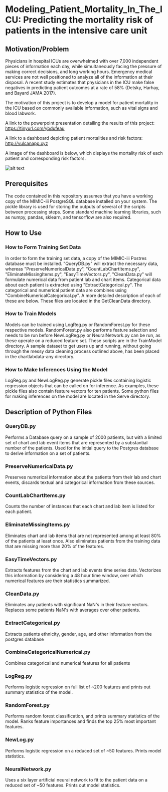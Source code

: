 # Modeling_Patient_Mortality_In_The_ICU: Predicting the mortality risk of patients in the intensive care unit

## Motivation/Problem
Physicians in hospital ICUs are overwhelmed with over 7,000 independent pieces of information each day, while simultaneously facing the pressure of making correct decisions, and long working hours. Emergency medical services are not well positioned to analyze all of the information at their disposal. A recent study estimates that physicians in the ICU make false negatives in predicting patient outcomes at a rate of 58% (Detsky, Harhay, and Bayard JAMA 2017).

The motivation of this project is to develop a model for patient mortality in the ICU based on commonly available information, such as vital signs and blood labwork. 

A link to the powerpoint presentation detailing the results of this project: https://tinyurl.com/ybdufeau

A link to a dashboard depicting patient mortalities and risk factors: http://vulcanapp.xyz

A image of the dashboard is below, which displays the mortality risk of each patient and corresponding risk factors.

![alt text](https://i.imgur.com/a7weOAk.png)

## Prerequisites
The code contained in this repository assumes that you have a working copy of the MIMIC-iii PostgreSQL database installed on your system. The pickle library is used for storing the outputs of several of the scripts between processing steps. Some standard machine learning libraries, such as numpy, pandas, sklearn, and tensorflow are also required.

## How to Use
### How to Form Training Set Data
In order to form the training set data, a copy of the MIMIC-iii Postres database must be installed. "QueryDB.py" will extract the necessary data, whereas "PreserveNumericalData.py", "CountLabChartItems.py", "EliminateMissingItems.py", "EasyTimeVectors.py", "CleanData.py" will formulate numerical data from patient lab and chart items. Categorical data about each patient is extracted using "ExtractCategorical.py". The categorical and numerical patient data are combines using "CombineNumericalCategorical.py". A more detailed description of each of these are below. These files are located in the GetCleanData directory.

### How to Train Models 
Models can be trained using LogReg.py or RandomForest.py for these respective models. RandomForest.py also performs feature selection and needs to be run before NewLogReg.py or NeuralNetwork.py can be run, as these operate on a reduced feature set. These scripts are in the TrainModel directory. A sample dataset to get users up and running, without going through the messy data cleaning process outlined above, has been placed in the chartlabdata-any directory.

### How to Make Inferences Using the Model
LogReg.py and NewLogReg.py generate pickle files containing logistic regression objects that can be called on for inference. As examples, these pickle files also contain feature vectors for ten patients. Some python files for making inferences on the model are located in the Serve directory.

## Description of Python Files

### QueryDB.py 
Performs a Database query on a sample of 2000 patients, but with a limited set of chart and lab event items that are represented by a substantial number of the patients. Used for the initial query to the Postgres database to derive information on a set of patients.

### PreserveNumericalData.py
Preserves numerical information about the patients from their lab and chart events, discards textual and categorical information from these sources.

### CountLabChartItems.py
Counts the number of instances that each chart and lab item is listed for each patient.

### EliminateMissingItems.py
Eliminates chart and lab items that are not represented among at least 80% of the patients at least once. Also eliminates patients from the training data that are missing more than 20% of the features.

### EasyTimeVectors.py
Extracts features from the chart and lab events time series data. Vectorizes this information by considering a 48 hour time window, over which numerical features are their statistics summarized.

### CleanData.py
Eliminates any patients with significant NaN's in their feature vectors. Replaces some patients NaN's with averages over other patients. 

### ExtractCategorical.py
Extracts patients ethnicity, gender, age, and other information from the postgres database

### CombineCategoricalNumerical.py
Combines categorical and numerical features for all patients

### LogReg.py
Performs logistic regression on full list of ~200 features and prints out summary statistics of the model.

### RandomForest.py
Performs random forest classification, and prints summary statistics of the model. Ranks feature importances and finds the top 25% most important features.

### NewLog.py
Performs logistic regression on a reduced set of ~50 features. Prints model statistics.

### NeuralNetwork.py
Uses a six layer artificial neural network to fit to the patient data on a reduced set of ~50 features. Prints out model statistics.
